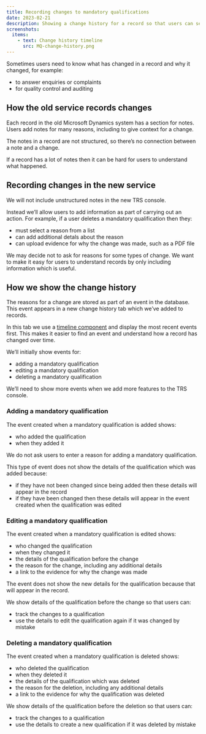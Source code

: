 ```yaml
---
title: Recording changes to mandatory qualifications
date: 2023-02-21
description: Showing a change history for a record so that users can see what changed and why it changed.
screenshots:
  items:
    - text: Change history timeline
      src: MQ-change-history.png
---
```


Sometimes users need to know what has changed in a record and why it changed, for example:

- to answer enquiries or complaints
- for quality control and auditing

## How the old service records changes

Each record in the old Microsoft Dynamics system has a section for notes. Users add notes for many reasons, including to give context for a change.

The notes in a record are not structured, so there’s no connection between a note and a change.

If a record has a lot of notes then it can be hard for users to understand what happened.

## Recording changes in the new service

We will not include unstructured notes in the new TRS console.

Instead we’ll allow users to add information as part of carrying out an action. For example, if a user deletes a mandatory qualification then they:

- must select a reason from a list
- can add additional detals about the reason
- can upload evidence for why the change was made, such as a PDF file

We may decide not to ask for reasons for some types of change. We want to make it easy for users to understand records by only including information which is useful.

## How we show the change history

The reasons for a change are stored as part of an event in the database. This event appears in a new change history tab which we’ve added to records.

In this tab we use a [timeline component](https://design-patterns.service.justice.gov.uk/components/timeline/) and display the most recent events first. This makes it easier to find an event and understand how a record has changed over time.

We’ll initially show events for:

- adding a mandatory qualification
- editing a mandatory qualification
- deleting a mandatory qualification

We’ll need to show more events when we add more features to the TRS console.

### Adding a mandatory qualification

The event created when a mandatory qualification is added shows:

- who added the qualification
- when they added it

We do not ask users to enter a reason for adding a mandatory qualification.

This type of event does not show the details of the qualification which was added because:

- if they have not been changed since being added then these details will appear in the record
- if they have been changed then these details will appear in the event created when the qualification was edited

### Editing a mandatory qualification

The event created when a mandatory qualification is edited shows:

- who changed the qualification
- when they changed it
- the details of the qualification before the change
- the reason for the change, including any additional details
- a link to the evidence for why the change was made

The event does not show the new details for the qualification because that will appear in the record.

We show details of the qualification before the change so that users can:

- track the changes to a qualification
- use the details to edit the qualification again if it was changed by mistake

### Deleting a mandatory qualification

The event created when a mandatory qualification is deleted shows:

- who deleted the qualification
- when they deleted it
- the details of the qualification which was deleted
- the reason for the deletion, including any additional details
- a link to the evidence for why the qualification was deleted

We show details of the qualification before the deletion so that users can:

- track the changes to a qualification
- use the details to create a new qualification if it was deleted by mistake

